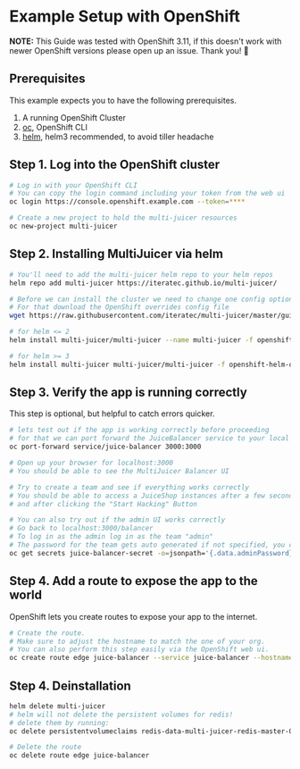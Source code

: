 # Example Setup with OpenShift

**NOTE:** This Guide was tested with OpenShift 3.11, if this doesn't work with newer OpenShift versions please open up an issue. Thank you! 👏

## Prerequisites

This example expects you to have the following prerequisites.

1. A running OpenShift Cluster
2. [oc](https://github.com/openshift/origin/releases), OpenShift CLI
3. [helm](https://helm.sh), helm3 recommended, to avoid tiller headache

## Step 1. Log into the OpenShift cluster

```bash
# Log in with your OpenShift CLI
# You can copy the login command including your token from the web ui
oc login https://console.openshift.example.com --token=****

# Create a new project to hold the multi-juicer resources
oc new-project multi-juicer
```

## Step 2. Installing MultiJuicer via helm

```bash
# You'll need to add the multi-juicer helm repo to your helm repos
helm repo add multi-juicer https://iteratec.github.io/multi-juicer/

# Before we can install the cluster we need to change one config option, which clashes with OpenShifts security context
# For that download the OpenShift overrides config file
wget https://raw.githubusercontent.com/iteratec/multi-juicer/master/guides/openshift/openshift-helm-overrides.yaml

# for helm <= 2
helm install multi-juicer/multi-juicer --name multi-juicer -f openshift-helm-overrides.yaml ./multi-juicer/helm/multi-juicer/

# for helm >= 3
helm install multi-juicer multi-juicer/multi-juicer -f openshift-helm-overrides.yaml ./multi-juicer/helm/multi-juicer/
```

## Step 3. Verify the app is running correctly

This step is optional, but helpful to catch errors quicker.

```bash
# lets test out if the app is working correctly before proceeding
# for that we can port forward the JuiceBalancer service to your local machine
oc port-forward service/juice-balancer 3000:3000

# Open up your browser for localhost:3000
# You should be able to see the MultiJuicer Balancer UI

# Try to create a team and see if everything works correctly
# You should be able to access a JuiceShop instances after a few seconds after creating a team,
# and after clicking the "Start Hacking" Button

# You can also try out if the admin UI works correctly
# Go back to localhost:3000/balancer
# To log in as the admin log in as the team "admin"
# The password for the team gets auto generated if not specified, you can extract it from the kubernetes secret:
oc get secrets juice-balancer-secret -o=jsonpath='{.data.adminPassword}' | base64 --decode
```

## Step 4. Add a route to expose the app to the world

OpenShift lets you create routes to expose your app to the internet.

```bash
# Create the route.
# Make sure to adjust the hostname to match the one of your org.
# You can also perform this step easily via the OpenShift web ui.
oc create route edge juice-balancer --service juice-balancer --hostname multi-juicer.cloudapps.example.com
```

## Step 4. Deinstallation

```bash
helm delete multi-juicer
# helm will not delete the persistent volumes for redis!
# delete them by running:
oc delete persistentvolumeclaims redis-data-multi-juicer-redis-master-0 redis-data-multi-juicer-redis-slave-0

# Delete the route
oc delete route edge juice-balancer
```

